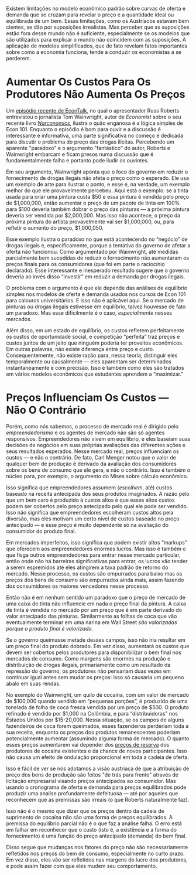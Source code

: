 Existem limitações no modelo econômico padrão sobre curvas de oferta e demanda que se cruzam para revelar o preço e a quantidade ideal ou equilibrada de um bem. Essas limitações, como os Austríacos estavam bem cientes, se dão por suposições irrealistas. Mas perceber que as suposições estão fora desse mundo não é suficiente, especialmente se os modelos que são utilizados para explicar o mundo não coincidem com as suposições. A aplicação de modelos simplificados, que de fato revelam fatos importantes sobre como a economia funciona, tende a conduzir os economistas a se perderem.

# Aumentar Os Custos Para Os Produtores Não Aumenta Os Preços

Um [episódio recente de EconTalk](http://www.econtalk.org/archives/2017/02/tom*wainwright.html), no qual o apresentador Russ Roberts entrevistou o jornalista Tom Wainwright, autor de *Economist* sobre o seu recente livro *[Narconomics](https://www.amazon.com/Narconomics-How-Run-Drug-Cartel/dp/1610395832/?tag=misesinsti-20)*, ilustra o quão enganosa é a lógica simples de Econ 101. Enquanto o episódio é bom para ouvir e a discussão é interessante e informativa, uma parte significativa no começo é dedicada para discutir o problema do preço das drogas ilícitas. Percebendo um aparente "paradoxo" e o argumento "fantástico" do autor, Roberts e Wainwright embarcam e ficam presos numa discussão que é fundamentalmente falha e portanto pode iludir os ouvintes.

Em seu argumento, Wainwright aponta que o foco do governo em reduzir o fornecimento de drogas ilegais não afeta o preço como o esperado. Ele usa um exemplo de arte para ilustrar o ponto, e esse é, na verdade, um exemplo melhor do que ele provavelmente percebeu. Aqui está o exemplo: se a tinta usada para criar uma pintura custa $50 e essa pintura é vendida pelo preço de $1,000,000, então aumentar o preço de um pacote de tinta em 100% para $100 deveria também dobrar o preço das pinturas — a próxima pintura deveria ser vendida por $2,000,000. Mas isso não acontece, o preço da próxima pintura do artista provavelmente vai ser $1,000,000, ou, para refletir o aumento do preço, $1,000,050.

Esse exemplo ilustra o paradoxo no que está acontecendo no “negócio” de drogas ilegais e, especificamente, porque a tentativa do governo de afetar a oferta não funcionou. Como argumentado por Wainwright, até medidas parcialmente bem sucedidas de reduzir o fornecimento não aumentaram os preços finais para os consumidores (que foi em parte o raciocínio declarado). Esse interessante e inesperado resultado sugere que o governo deveria ao invés disso “investir” em reduzir a demanda por drogas ilegais.

O problema com o argumento é que ele depende das análises de equilíbrio simples nos modelos de oferta e demanda usados nos cursos de Econ 101 para calouros universitários. E isso não é aplicável aqui. Se o mercado de pinturas ou drogas ilegais estivesse em equilíbrio, talvez houvesse de fato um paradoxo. Mas esse dificilmente é o caso, *especialmente* nesses mercados.

Além disso, em um estado de equilíbrio, os custos refletem perfeitamente os custos de oportunidade social, e competição “perfeita” traz preços e custos juntos de um jeito que ninguém poderia ter proveitos econômicos. Em outras palavras, não existe diferença entre preço e custo. Consequentemente, não existe razão para, nessa teoria, distinguir eles temporalmente ou causalmente — eles aparentam ser determinados instantaneamente e com precisão. Isso é também como eles são tratados em vários modelos econômicos que estudantes aprendem a “maximizar."

# Preços Influenciam Os Custos — Não O Contrário

Porém, como nós sabemos, o processo de mercado real é dirigido pelo *empreendedorismo* e os agentes de mercado não são só agentes responsivos. Empreendedores não vivem em equilíbrio, e eles baseiam suas decisões de negócios em suas próprias avaliações das diferentes ações e seus resultados esperados. Nesse mercado real, preços influenciam os custos — e não o contrário. De fato, Carl Menger notou que o valor de qualquer bem de produção é derivado da avaliação dos consumidores sobre os bens de consumo que ele gera, e não o contrário. Isso é também o núcleo para, por exemplo, o argumento do Mises sobre cálculo econômico.

Isso significa que empreendedores assumem (*escolhem*, até) custos baseado na receita antecipada dos seus produtos imaginados. A razão pelo que um bem caro é produzido à custos altos é que esses altos custos podem ser cobertos pelo preço antecipado pelo qual ele pode ser vendido. Isso não significa que empreendedores escolheram custos altos pela diversão, mas eles motivam um certo nível de custos baseado no preço antecipado — e esse preço é muito dependente só na avaliação do consumidor do produto final.

Em mercados imperfeitos, isso significa que podem existir altos “markups” que oferecem aos empreendedores enormes lucros. Mas isso é também o que fisga outros empreendedores para entrar nesse mercado particular, então onde não há barreiras significativas para entrar, os lucros vão tender a serem espremidos até eles atingirem a taxa padrão de retorno do mercado. Nesse processo, os custos são empurrados para baixo mas os preços dos bens de consumo são empurrados ainda mais, assim fazendo dos consumidores os maiores vencedores nesse processo.

Então não é em nenhum sentido um paradoxo que o preço de mercado de uma caixa de tinta não influencie em nada o preço final da pintura. A caixa de tinta é vendida no mercado por um preço que é em parte derivado do valor antecipado das pinturas. Similarmente as folhas de coca que vão eventualmente terminar em uma narina em Wall Street *são valorizadas porque o produto final é valorizado.*

Se o governo queimasse metade desses campos, isso não iria resultar em um preço final do produto dobrado. Em vez disso, aumentará os custos que devem ser cobertos pelos produtores para disponibilizar o bem final nos mercados de consumo. Como margens são enormes na produção e distribuição de drogas ilegais, primariamente como um resultado da repressão do governo, os produtores não pensariam duas vezes em continuar igual antes sem mudar os preços: isso só causaria um pequeno abalo em suas rendas.

No exemplo do Wainwright, um quilo de cocaína, com um valor de mercado de $100,000 quando vendido em “pequenas porções”, é produzido de uma tonelada de folha de coca fresca vendida por um preço de $500. O produto refinado é vendido por $1,000 na Colômbia, e para “distribuidoras” nos Estados Unidos por $15-20,000. Nessa situação, se os campos de alguns fazendeiros de coca forem queimados, esses fazendeiros perderiam toda a sua receita, enquanto os preços dos produtos remanescentes poderiam potencialmente aumentar (assumindo alguma forma de mercado). O quanto esses preços aumentarem vai depender dos [preços de reserva](https://en.wikipedia.org/wiki/Reservation*price) dos produtores de cocaína existentes e da chance de novos participantes. Isso não causa um efeito de ondulação proporcional em toda a cadeia de oferta.

Isso é fácil de ver se nós adotamos a visão austríaca de que a atribuição de preço dos bens de produção são feitos "de trás para frente" através de licitação empresarial visando preços antecipados ao consumidor. Mas usando o cronograma de oferta e demanda para preços equilibrados pode produzir uma analise profundamente defeituosa — até por aqueles que reconhecem que as premissas são irreais (o que Roberts naturalmente faz).

Isso não é o mesmo que dizer que os preços dentro da cadeia de suprimento de cocaína não são uma forma de preços equilibrados. A premissa do equilíbrio parcial não é o que faz a análise falha. O erro está em falhar em reconhecer que o custo (isto é, a existência e a forma do fornecimento) é uma função do preço antecipado (demanda) do bem final.

Disso segue que mudanças nos fatores do preço não são necessariamente refletidos nos preços do bem de consumo, especialmente no curto prazo. Em vez disso, eles vão ser refletidos nas margens de lucro dos produtores, e pode assim fazer com que eles mudem seu comportamento.